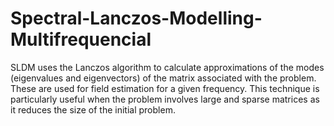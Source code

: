 # Spectral-Lanczos-Modelling-Multifrequencial
SLDM uses the Lanczos algorithm to calculate approximations of the modes (eigenvalues ​​and eigenvectors) of the matrix associated with the problem. These are used for field estimation for a given frequency. This technique is particularly useful when the problem involves large and sparse matrices as it reduces the size of the initial problem. 

